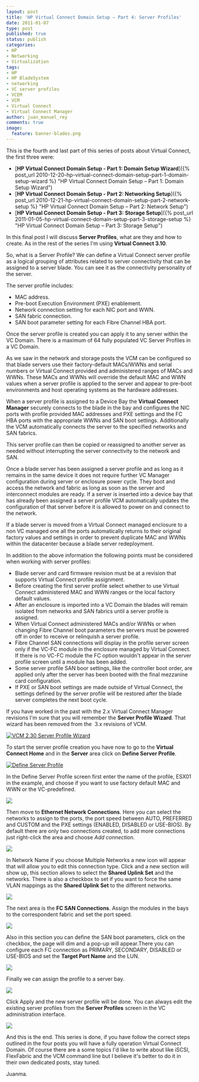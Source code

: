 ```yaml
---
layout: post
title: 'HP Virtual Connect Domain Setup – Part 4: Server Profiles'
date: 2011-01-07
type: post
published: true
status: publish
categories:
- HP
- Networking
- Virtualization
tags:
- HP
- HP BladeSystem
- networking
- VC server profiles
- VCEM
- VCM
- Virtual Connect
- Virtual Connect Manager
author: juan_manuel_rey
comments: true
image:
  feature: banner-blades.png
---
```


This is the fourth and last part of this series of posts about Virtual Connect, the first three were:

-   [**HP Virtual Connect Domain Setup - Part 1: Domain Setup Wizard**]({% post_url 2010-12-20-hp-virtual-connect-domain-setup-part-1-domain-setup-wizard %} "HP Virtual Connect Domain Setup – Part 1: Domain Setup Wizard")
-   [**HP Virtual Connect Domain Setup - Part 2: Networking Setup**]({% post_url 2010-12-21-hp-virtual-connect-domain-setup-part-2-network-setup %} "HP Virtual Connect Domain Setup – Part 2: Network Setup")
-   [**HP Virtual Connect Domain Setup - Part 3: Storage Setup**]({% post_url 2011-01-05-hp-virtual-connect-domain-setup-part-3-storage-setup %} "HP Virtual Connect Domain Setup – Part 3: Storage Setup")

In this final post I will discuss **Server Profiles**, what are they and how to create. As in the rest of the series I'm using **Virtual Connect 3.10**.

So, what is a Server Profile? We can define a Virtual Connect server profile as a logical grouping of attributes related to server connectivity that can be assigned to a server blade. You can see it as the connectivity personality of the server.

The server profile includes:

-   MAC address.
-   Pre-boot Execution Environment (PXE) enablement.
-   Network connection setting for each NIC port and WWN.
-   SAN fabric connection.
-   SAN boot parameter setting for each Fibre Channel HBA port.

Once the server profile is created you can apply it to any server within the VC Domain. There is a maximum of 64 fully populated VC Server Profiles in a VC Domain.

As we saw in the network and storage posts the VCM can be configured so that blade servers use their factory-default MACs/WWNs and serial numbers or Virtual Connect provided and administered ranges of MACs and WWNs. These MACs and WWNs will override the default MAC and WWN values when a server profile is applied to the server and appear to pre-boot environments and host operating systems as the hardware addresses.

When a server profile is assigned to a Device Bay the **Virtual Connect Manager** securely connects to the blade in the bay and configures the NIC ports with profile provided MAC addresses and PXE settings and the FC HBA ports with the appropriate WWNs and SAN boot settings. Additionally the VCM automatically connects the server to the specified networks and SAN fabrics.

This server profile can then be copied or reassigned to another server as needed without interrupting the server connectivity to the network and SAN.

Once a blade server has been assigned a server profile and as long as it remains in the same device it does not require further VC Manager configuration during server or enclosure power cycle. They boot and access the network and fabric as long as soon as the server and interconnect modules are ready. If a server is inserted into a device bay that has already been assigned a server profile VCM automatically updates the configuration of that server before it is allowed to power on and connect to the network.

If a blade server is moved from a Virtual Connect managed enclosure to a non VC managed one all the ports automatically returns to their original factory values and settings in order to prevent duplicate MAC and WWNs within the datacenter because a blade server redeployment.

In addition to the above information the following points must be considered when working with server profiles:

-   Blade server and card firmware revision must be at a revision that supports Virtual Connect profile assignment.
-   Before creating the first server profile select whether to use Virtual Connect administered MAC and WWN ranges or the local factory default values.
-   After an enclosure is imported into a VC Domain the blades will remain isolated from networks and SAN fabrics until a server profile is assigned.
-   When Virtual Connect administered MACs and/or WWNs or when changing Fibre Channel boot parameters the servers must be powered off in order to receive or relinquish a server profile.
-   Fibre Channel SAN connections will display in the profile server screen only if the VC-FC module in the enclosure managed by Virtual Connect. If there is no VC-FC module the FC option wouldn't appear in the server profile screen until a module has been added.
-   Some server profile SAN boor settings, like the controller boot order, are applied only after the server has been booted with the final mezzanine card configuration.
-   If PXE or SAN boot settings are made outside of Virtual Connect, the settings defined by the server profile will be restored after the blade server completes the next boot cycle.

If you have worked in the past with the 2.x Virtual Connect Manager revisions I'm sure that you will remember the **Server Profile Wizard**. That wizard has been removed from the  3.x revisions of VCM.

[![](/images/vc_230_wizard.png "VCM 2.30 Server Profile Wizard")]({{site.url}}/images/vc_230_wizard.png)

To start the server profile creation you have now to go to the **Virtual Connect Home** and in the **Server** area click on **Define Server Profile**.

[![](/images/server_profiles_1.png "Define Server Profile")]({{site.url}}/images/server_profiles_1.png)

In the Define Server Profile screen first enter the name of the profile, ESX01 in the example, and choose if you want to use factory default MAC and WWN or the VC-predefined.

[![](/images/server_profiles_2.png)]({{site.url}}/images/server_profiles_2.png)

Then move to **Ethernet Network Connections**. Here you can select the networks to assign to the ports, the port speed between AUTO, PREFERRED and CUSTOM and the PXE settings (ENABLED, DISABLED or USE-BIOS). By default there are only two connections created, to add more connections just right-click the area and choose *Add connection*.

[![](/images/server_profiles_3.png)]({{site.url}}/images/server_profiles_3.png)

In Network Name if you choose Multiple Networks a new icon will appear that will allow you to edit this connection type. Click and a new section will show up, this section allows to select the **Shared Uplink Set** and the networks. There is also a checkbox to set if you want to force the same VLAN mappings as the **Shared Uplink Set** to the different networks.

[![](/images/server_profiles_7.png)]({{site.url}}/images/server_profiles_7.png)

The next area is the **FC SAN Connections**. Assign the modules in the bays to the correspondent fabric and set the port speed.

[![](/images/server_profiles_4.png)]({{site.url}}/images/server_profiles_4.png)

Also in this section you can define the SAN boot parameters, click on the checkbox, the page will dim and a pop-up will appear.There you can configure each FC connection as PRIMARY, SECONDARY, DISABLED or USE-BIOS and set the **Target Port Name** and the LUN.

[![](/images/server_profiles_5.png)]({{site.url}}/images/server_profiles_5.png)

Finally we can assign the profile to a server bay.

[![](/images/server_profiles_6.png)]({{site.url}}/images/server_profiles_6.png)

Click Apply and the new server profile will be done. You can always edit the existing server profiles from the **Server Profiles** screen in the VC administration interface.

[![](/images/server_profiles_8.png)]({{site.url}}/images/server_profiles_8.png)

And this is the end. This series is done, if you have follow the correct steps outlined in the four posts you will have a fully operation Virtual Connect Domain. Of course there are a some topics I'd like to write about like iSCSI, FlexFabric and the VCM command line but I believe it's better to do it in their own dedicated posts, stay tuned.

Juanma.
